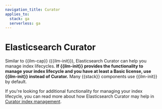 ```yaml
---
navigation_title: Curator
applies_to:
  stack: ga
  serverless: ga
---
```


# Elasticsearch Curator

Similar to {{ilm-cap}} ({{ilm-init}}), Elasticsearch Curator can help you manage index lifecycles. **If {{ilm-init}} provides the functionality to manage your index lifecycle and you have at least a Basic license, use {{ilm-init}} instead of Curator.** Many {{stack}} components use {{ilm-init}} by default.

If you're looking for additional functionality for managing your index lifecycle, you can read more about how Elasticsearch Curator may help in [Curator index management](curator://docs/reference/elasticsearch/elasticsearch-client-curator/index.md).
